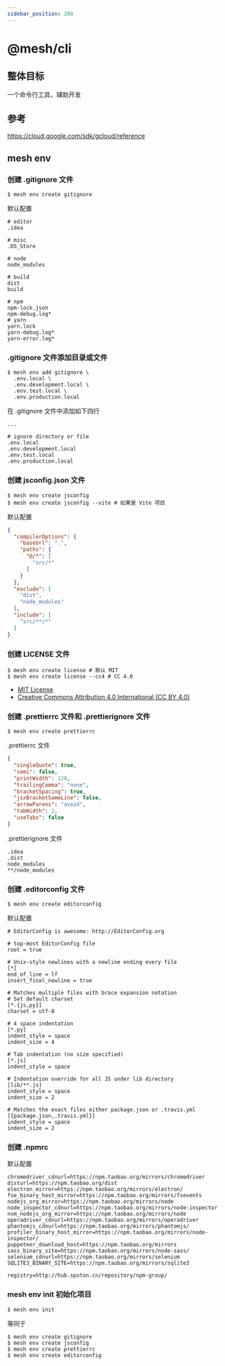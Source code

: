 ```yaml
---
sidebar_position: 200
---
```


# @mesh/cli

## 整体目标
一个命令行工具，辅助开发

## 参考
https://cloud.google.com/sdk/gcloud/reference

## mesh env

### 创建 .gitignore 文件

```shell
$ mesh env create gitignore
```

默认配置

```text
# editor
.idea

# misc
.DS_Store

# node
node_modules

# build
dist
build

# npm
npm-lock.json
npm-debug.log*
# yarn
yarn.lock
yarn-debug.log*
yarn-error.log*
```

### .gitignore 文件添加目录或文件

```shell
$ mesh env add gitignore \
  .env.local \
  .env.development.local \
  .env.test.local \
  .env.production.local
```

在 .gitignore 文件中添加如下四行

```text
...

# ignore directory or file
.env.local
.env.development.local
.env.test.local
.env.production.local
```

### 创建 jsconfig.json 文件

```shell
$ mesh env create jsconfig
$ mesh env create jsconfig --vite # 如果是 Vite 项目
```

默认配置

```json
{
  "compilerOptions": {
    "baseUrl": ".",
    "paths": {
      "@/*": [
        "src/*"
      ]
    }
  },
  "exclude": [
    "dist",
    "node_modules"
  ],
  "include": [
    "src/**/*"
  ]
}
```

### 创建 LICENSE 文件

```shell
$ mesh env create license # 默认 MIT
$ mesh env create license --cc4 # CC 4.0
```

- [MIT License](https://opensource.org/licenses/MIT)
- [Creative Commons Attribution 4.0 International (CC BY 4.0)](https://creativecommons.org/licenses/by/4.0/)

### 创建 .prettierrc 文件和 .prettierignore 文件

```shell
$ mesh env create prettierrc
```

.prettierrc 文件

```json
{
  "singleQuote": true,
  "semi": false,
  "printWidth": 120,
  "trailingComma": "none",
  "bracketSpacing": true,
  "jsxBracketSameLine": false,
  "arrowParens": "avoid",
  "tabWidth": 2,
  "useTabs": false
}
```

.prettierignore 文件

```text
.idea
.dist
node_modules
**/node_modules
```

### 创建 .editorconfig 文件

```shell
$ mesh env create editorconfig
```

默认配置

```text
# EditorConfig is awesome: http://EditorConfig.org

# top-most EditorConfig file
root = true

# Unix-style newlines with a newline ending every file
[*]
end_of_line = lf
insert_final_newline = true

# Matches multiple files with brace expansion notation
# Set default charset
[*.{js,py}]
charset = utf-8

# 4 space indentation
[*.py]
indent_style = space
indent_size = 4

# Tab indentation (no size specified)
[*.js]
indent_style = space

# Indentation override for all JS under lib directory
[lib/**.js]
indent_style = space
indent_size = 2

# Matches the exact files either package.json or .travis.yml
[{package.json,.travis.yml}]
indent_style = space
indent_size = 2
```

### 创建 .npmrc

默认配置

```text
chromedriver_cdnurl=https://npm.taobao.org/mirrors/chromedriver
disturl=https://npm.taobao.org/dist
electron_mirror=https://npm.taobao.org/mirrors/electron/
fse_binary_host_mirror=https://npm.taobao.org/mirrors/fsevents
nodejs_org_mirror=https://npm.taobao.org/mirrors/node
node_inspector_cdnurl=https://npm.taobao.org/mirrors/node-inspector
nvm_nodejs_org_mirror=https://npm.taobao.org/mirrors/node
operadriver_cdnurl=https://npm.taobao.org/mirrors/operadriver
phantomjs_cdnurl=https://npm.taobao.org/mirrors/phantomjs/
profiler_binary_host_mirror=https://npm.taobao.org/mirrors/node-inspector/
puppeteer_download_host=https://npm.taobao.org/mirrors
sass_binary_site=https://npm.taobao.org/mirrors/node-sass/
selenium_cdnurl=https://npm.taobao.org/mirrors/selenium
SQLITE3_BINARY_SITE=https://npm.taobao.org/mirrors/sqlite3

registry=http://hub.spoton.cn/repository/npm-group/
```

### mesh env init 初始化项目

```shell
$ mesh env init
```

等同于

```shell
$ mesh env create gitignore
$ mesh env create jsconfig
$ mesh env create prettierrc
$ mesh env create editorconfig
```
